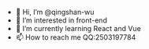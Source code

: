 - 👋 Hi, I’m @qingshan-wu
- 👀 I’m interested in front-end
- 🌱 I’m currently learning React and Vue
- 📫 How to reach me QQ:2503197784 

<!---
qingshan-wu/qingshan-wu is a ✨ special ✨ repository because its `README.md` (this file) appears on your GitHub profile.
You can click the Preview link to take a look at your changes.
--->
